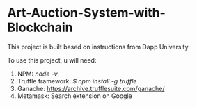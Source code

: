 # Art-Auction-System-with-Blockchain

This project is built based on instructions from Dapp University.

To use this project, u will need:
1. NPM: *node -v*
2. Truffle framework: *$ npm install -g truffle*
3. Ganache: https://archive.trufflesuite.com/ganache/
4. Metamask: Search extension on Google


